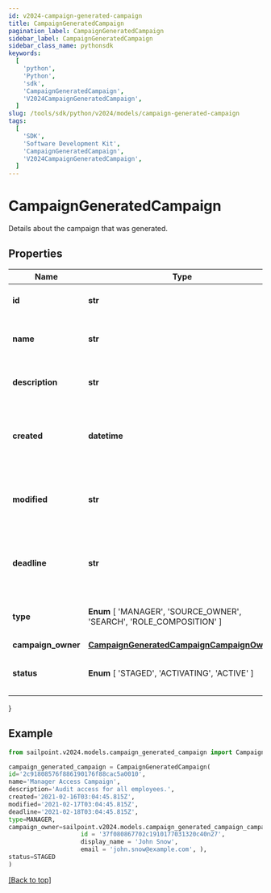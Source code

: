 ```yaml
---
id: v2024-campaign-generated-campaign
title: CampaignGeneratedCampaign
pagination_label: CampaignGeneratedCampaign
sidebar_label: CampaignGeneratedCampaign
sidebar_class_name: pythonsdk
keywords:
  [
    'python',
    'Python',
    'sdk',
    'CampaignGeneratedCampaign',
    'V2024CampaignGeneratedCampaign',
  ]
slug: /tools/sdk/python/v2024/models/campaign-generated-campaign
tags:
  [
    'SDK',
    'Software Development Kit',
    'CampaignGeneratedCampaign',
    'V2024CampaignGeneratedCampaign',
  ]
---
```


# CampaignGeneratedCampaign

Details about the campaign that was generated.

## Properties

| Name | Type | Description | Notes |
| --- | --- | --- | --- |
| **id** | **str** | The unique ID of the campaign. | [required] |
| **name** | **str** | Human friendly name of the campaign. | [required] |
| **description** | **str** | Extended description of the campaign. | [required] |
| **created** | **datetime** | The date and time the campaign was created. | [required] |
| **modified** | **str** | The date and time the campaign was last modified. | [optional] |
| **deadline** | **str** | The date and time when the campaign must be finished by. | [optional] |
| **type** | **Enum** [ 'MANAGER', 'SOURCE_OWNER', 'SEARCH', 'ROLE_COMPOSITION' ] | The type of campaign that was generated. | [required] |
| **campaign_owner** | [**CampaignGeneratedCampaignCampaignOwner**](campaign-generated-campaign-campaign-owner) |  | [required] |
| **status** | **Enum** [ 'STAGED', 'ACTIVATING', 'ACTIVE' ] | The current status of the campaign. | [required] |

}

## Example

```python
from sailpoint.v2024.models.campaign_generated_campaign import CampaignGeneratedCampaign

campaign_generated_campaign = CampaignGeneratedCampaign(
id='2c91808576f886190176f88cac5a0010',
name='Manager Access Campaign',
description='Audit access for all employees.',
created='2021-02-16T03:04:45.815Z',
modified='2021-02-17T03:04:45.815Z',
deadline='2021-02-18T03:04:45.815Z',
type=MANAGER,
campaign_owner=sailpoint.v2024.models.campaign_generated_campaign_campaign_owner.CampaignGenerated_campaign_campaignOwner(
                    id = '37f080867702c1910177031320c40n27',
                    display_name = 'John Snow',
                    email = 'john.snow@example.com', ),
status=STAGED
)

```

[[Back to top]](#)
